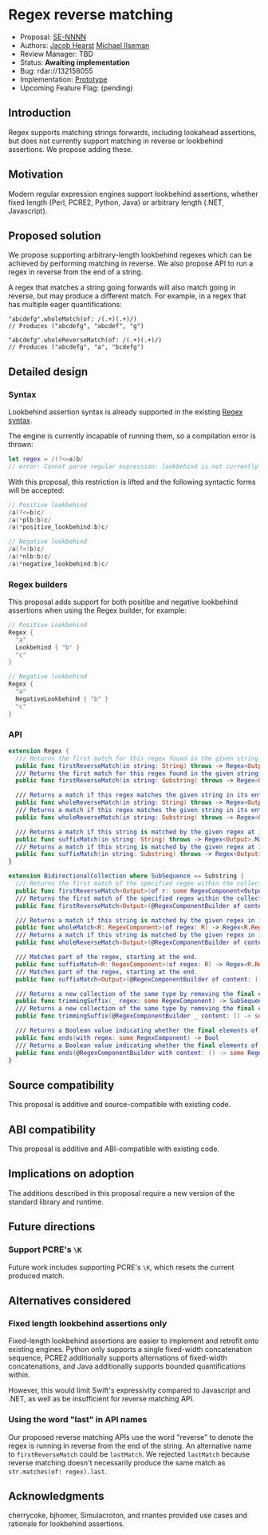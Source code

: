 # Regex reverse matching

* Proposal: [SE-NNNN](nnnn-regex-reverse-matching.md)
* Authors: [Jacob Hearst](https://github.com/JacobHearst) [Michael Ilseman](https://github.com/milseman)
* Review Manager: TBD
* Status: **Awaiting implementation**
* Bug: rdar://132158055
* Implementation: [Prototype](https://github.com/JacobHearst/swift-experimental-string-processing/tree/reverse-matching)
* Upcoming Feature Flag: (pending)


## Introduction

Regex supports matching strings forwards, including lookahead assertions, but does not currently support matching in reverse or lookbehind assertions. We propose adding these.

## Motivation

Modern regular expression engines support lookbehind assertions, whether fixed length (Perl, PCRE2, Python, Java) or arbitrary length (.NET, Javascript).

## Proposed solution

We propose supporting arbitrary-length lookbehind regexes which can be achieved by performing matching in reverse. We also propose API to run a regex in reverse from the end of a string.

A regex that matches a string going forwards will also match going in reverse, but may produce a different match. For example, in a regex that has multiple eager quantifications:

```
"abcdefg".wholeMatch(of: /(.+)(.+)/)
// Produces ("abcdefg", "abcdef", "g")

"abcdefg".wholeReverseMatch(of: /(.+)(.+)/)
// Produces ("abcdefg", "a", "bcdefg")
```

## Detailed design


### Syntax

Lookbehind assertion syntax is already supported in the existing [Regex syntax](https://github.com/swiftlang/swift-evolution/blob/main/proposals/0355-regex-syntax-run-time-construction.md#lookahead-and-lookbehind).

The engine is currently incapable of running them, so a compilation error is thrown:

```swift
let regex = /(?<=a)b/
// error: Cannot parse regular expression: lookbehind is not currently supported
```

With this proposal, this restriction is lifted and the following syntactic forms will be accepted:

```swift
// Positive lookbehind
/a(?<=b)c/
/a(*plb:b)c/
/a(*positive_lookbehind:b)c/

// Negative lookbehind
/a(?<!b)c/
/a(*nlb:b)c/
/a(*negative_lookbehind:b)c/
```

### Regex builders
This proposal adds support for both positibe and negative lookbehind assertions when using the Regex builder, for example:

```swift
// Positive Lookbehind
Regex {
  "a"
  Lookbehind { "b" }
  "c"
}

// Negative lookbehind
Regex {
  "a"
  NegativeLookbehind { "b" }
  "c"
}
```

### API

```swift
extension Regex {
  /// Returns the first match for this regex found in the given string when matching in reverse.
  public func firstReverseMatch(in string: String) throws -> Regex<Output>.Match?
  /// Returns the first match for this regex found in the given string when matching in reverse.
  public func firstReverseMatch(in string: Substring) throws -> Regex<Output>.Match?

  /// Returns a match if this regex matches the given string in its entirety when matching in reverse.
  public func wholeReverseMatch(in string: String) throws -> Regex<Output>.Match?
  /// Returns a match if this regex matches the given string in its entirety when matching in reverse.
  public func wholeReverseMatch(in string: Substring) throws -> Regex<Output>.Match?

  /// Returns a match if this string is matched by the given regex at its end.
  public func suffixMatch(in string: String) throws -> Regex<Output>.Match?
  /// Returns a match if this string is matched by the given regex at its end.
  public func suffixMatch(in string: Substring) throws -> Regex<Output>.Match?
}

extension BidirectionalCollection where SubSequence == Substring {
  /// Returns the first match of the specified regex within the collection when matching in reverse.
  public func firstReverseMatch<Output>(of r: some RegexComponent<Output>) -> Regex<Output>.Match?
  /// Returns the first match of the specified regex within the collection when matching in reverse.
  public func firstReverseMatch<Output>(@RegexComponentBuilder of content: () -> some RegexComponent<Output>) -> Regex<Output>.Match?

  /// Returns a match if this string is matched by the given regex in its entirety when matching in reverse.
  public func wholeMatch<R: RegexComponent>(of regex: R) -> Regex<R.RegexOutput>.Match?
  /// Returns a match if this string is matched by the given regex in its entirety when matching in reverse.
  public func wholeReverseMatch<Output>(@RegexComponentBuilder of content: () -> some RegexComponent<Output>) -> Regex<Output>.Match?

  /// Matches part of the regex, starting at the end.
  public func suffixMatch<R: RegexComponent>(of regex: R) -> Regex<R.RegexOutput>.Match?
  /// Matches part of the regex, starting at the end.
  public func suffixMatch<Output>(@RegexComponentBuilder of content: () -> some RegexComponent<Output>) -> Regex<Output>.Match?

  /// Returns a new collection of the same type by removing the final elements that match the given regex.
  public func trimmingSuffix(_ regex: some RegexComponent) -> SubSequence
  /// Returns a new collection of the same type by removing the final elements that match the given regex.
  public func trimmingSuffix(@RegexComponentBuilder _ content: () -> some RegexComponent) -> SubSequence

  /// Returns a Boolean value indicating whether the final elements of the sequence are the same as the elements in the specified regex.
  public func ends(with regex: some RegexComponent) -> Bool
  /// Returns a Boolean value indicating whether the final elements of the sequence are the same as the elements in the specified regex.
  public func ends(@RegexComponentBuilder with content: () -> some RegexComponent) -> Bool
}
```

## Source compatibility

This proposal is additive and source-compatible with existing code.

## ABI compatibility

This proposal is additive and ABI-compatible with existing code.

## Implications on adoption

The additions described in this proposal require a new version of the standard library and runtime.

## Future directions

### Support PCRE's `\K`

Future work includes supporting PCRE's `\K`, which resets the current produced match.

## Alternatives considered

### Fixed length lookbehind assertions only

Fixed-length lookbehind assertions are easier to implement and retrofit onto existing engines. Python only supports a single fixed-width concatenation sequence, PCRE2 additionally supports alternations of fixed-width concatenations, and Java additionally supports bounded quantifications within.

However, this would limit Swift's expressivity compared to Javascript and .NET, as well as be insufficient for reverse matching API.

### Using the word "last" in API names

Our proposed reverse matching APIs use the word "reverse" to denote the regex is running in reverse from the end of the string. An alternative name to `firstReverseMatch` could be `lastMatch`. We rejected `lastMatch` because reverse matching doesn't necessarily produce the same match as `str.matches(of: regex).last`.



## Acknowledgments

cherrycoke, bjhomer, Simulacroton, and rnantes provided use cases and rationale for lookbehind assertions.




